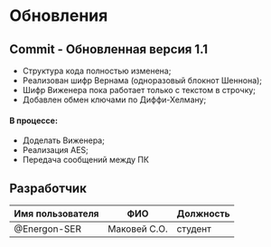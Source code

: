 # Обновления

## Commit - Обновленная версия 1.1

- Структура кода полностью изменена;
- Реализован шифр Вернама (одноразовый блокнот Шеннона);
- Шифр Виженера пока работает только с текстом в строчку;
- Добавлен обмен ключами по Диффи-Хелману;

#### В процессе:

- Доделать Виженера;
- Реализация AES;
- Передача сообщений между ПК



## Разработчик

| Имя пользователя | ФИО                      | Должность                |
|------------------|--------------------------|--------------------------|
| @Energon-SER     | Маковей С.О.             | студент                  |
